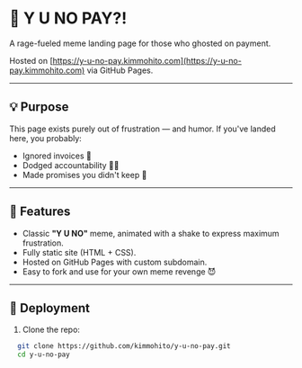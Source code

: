 # 😤 Y U NO PAY?!

A rage-fueled meme landing page for those who ghosted on payment.

Hosted on [https://y-u-no-pay.kimmohito.com](https://y-u-no-pay.kimmohito.com) via GitHub Pages.

---

## 💡 Purpose

This page exists purely out of frustration — and humor. If you've landed here, you probably:

- Ignored invoices 💸  
- Dodged accountability 🕵️‍♂️  
- Made promises you didn't keep 😤  

---

## 🎨 Features

- Classic **"Y U NO"** meme, animated with a shake to express maximum frustration.
- Fully static site (HTML + CSS).
- Hosted on GitHub Pages with custom subdomain.
- Easy to fork and use for your own meme revenge 😈

---

## 🚀 Deployment

1. Clone the repo:
 ```bash
   git clone https://github.com/kimmohito/y-u-no-pay.git
   cd y-u-no-pay
```
